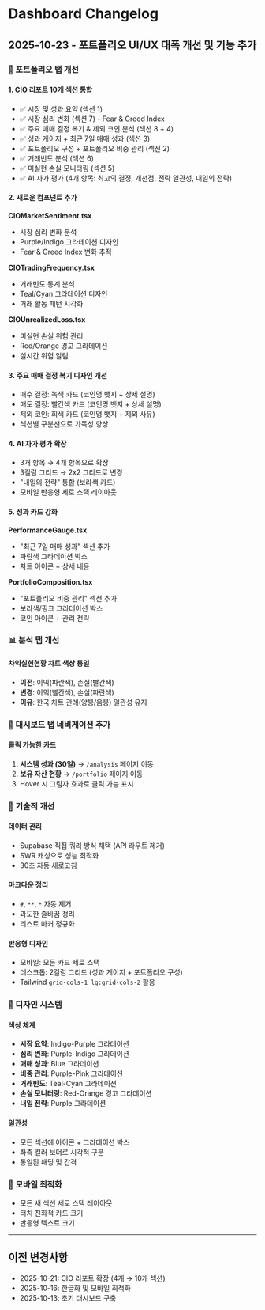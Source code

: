 # Dashboard Changelog

## 2025-10-23 - 포트폴리오 UI/UX 대폭 개선 및 기능 추가

### 🎨 포트폴리오 탭 개선

#### 1. CIO 리포트 10개 섹션 통합
- ✅ 시장 및 성과 요약 (섹션 1)
- ✅ 시장 심리 변화 (섹션 7) - Fear & Greed Index
- ✅ 주요 매매 결정 복기 & 제외 코인 분석 (섹션 8 + 4)
- ✅ 성과 게이지 + 최근 7일 매매 성과 (섹션 3)
- ✅ 포트폴리오 구성 + 포트폴리오 비중 관리 (섹션 2)
- ✅ 거래빈도 분석 (섹션 6)
- ✅ 미실현 손실 모니터링 (섹션 5)
- ✅ AI 자가 평가 (4개 항목: 최고의 결정, 개선점, 전략 일관성, 내일의 전략)

#### 2. 새로운 컴포넌트 추가
**CIOMarketSentiment.tsx**
- 시장 심리 변화 분석
- Purple/Indigo 그라데이션 디자인
- Fear & Greed Index 변화 추적

**CIOTradingFrequency.tsx**
- 거래빈도 통계 분석
- Teal/Cyan 그라데이션 디자인
- 거래 활동 패턴 시각화

**CIOUnrealizedLoss.tsx**
- 미실현 손실 위험 관리
- Red/Orange 경고 그라데이션
- 실시간 위험 알림

#### 3. 주요 매매 결정 복기 디자인 개선
- 매수 결정: 녹색 카드 (코인명 뱃지 + 상세 설명)
- 매도 결정: 빨간색 카드 (코인명 뱃지 + 상세 설명)
- 제외 코인: 회색 카드 (코인명 뱃지 + 제외 사유)
- 섹션별 구분선으로 가독성 향상

#### 4. AI 자가 평가 확장
- 3개 항목 → 4개 항목으로 확장
- 3컬럼 그리드 → 2x2 그리드로 변경
- "내일의 전략" 통합 (보라색 카드)
- 모바일 반응형 세로 스택 레이아웃

#### 5. 성과 카드 강화
**PerformanceGauge.tsx**
- "최근 7일 매매 성과" 섹션 추가
- 파란색 그라데이션 박스
- 차트 아이콘 + 상세 내용

**PortfolioComposition.tsx**
- "포트폴리오 비중 관리" 섹션 추가
- 보라색/핑크 그라데이션 박스
- 코인 아이콘 + 관리 전략

### 📊 분석 탭 개선

#### 차익실현현황 차트 색상 통일
- **이전**: 이익(파란색), 손실(빨간색)
- **변경**: 이익(빨간색), 손실(파란색)
- **이유**: 한국 차트 관례(양봉/음봉) 일관성 유지

### 🔗 대시보드 탭 네비게이션 추가

#### 클릭 가능한 카드
1. **시스템 성과 (30일)** → `/analysis` 페이지 이동
2. **보유 자산 현황** → `/portfolio` 페이지 이동
3. Hover 시 그림자 효과로 클릭 가능 표시

### 🎯 기술적 개선

#### 데이터 관리
- Supabase 직접 쿼리 방식 채택 (API 라우트 제거)
- SWR 캐싱으로 성능 최적화
- 30초 자동 새로고침

#### 마크다운 정리
- `#`, `**`, `*` 자동 제거
- 과도한 줄바꿈 정리
- 리스트 마커 정규화

#### 반응형 디자인
- 모바일: 모든 카드 세로 스택
- 데스크톱: 2컬럼 그리드 (성과 게이지 + 포트폴리오 구성)
- Tailwind `grid-cols-1 lg:grid-cols-2` 활용

### 🎨 디자인 시스템

#### 색상 체계
- **시장 요약**: Indigo-Purple 그라데이션
- **심리 변화**: Purple-Indigo 그라데이션
- **매매 성과**: Blue 그라데이션
- **비중 관리**: Purple-Pink 그라데이션
- **거래빈도**: Teal-Cyan 그라데이션
- **손실 모니터링**: Red-Orange 경고 그라데이션
- **내일 전략**: Purple 그라데이션

#### 일관성
- 모든 섹션에 아이콘 + 그라데이션 박스
- 좌측 컬러 보더로 시각적 구분
- 통일된 패딩 및 간격

### 📱 모바일 최적화
- 모든 새 섹션 세로 스택 레이아웃
- 터치 친화적 카드 크기
- 반응형 텍스트 크기

---

## 이전 변경사항
- 2025-10-21: CIO 리포트 확장 (4개 → 10개 섹션)
- 2025-10-16: 한글화 및 모바일 최적화
- 2025-10-13: 초기 대시보드 구축
